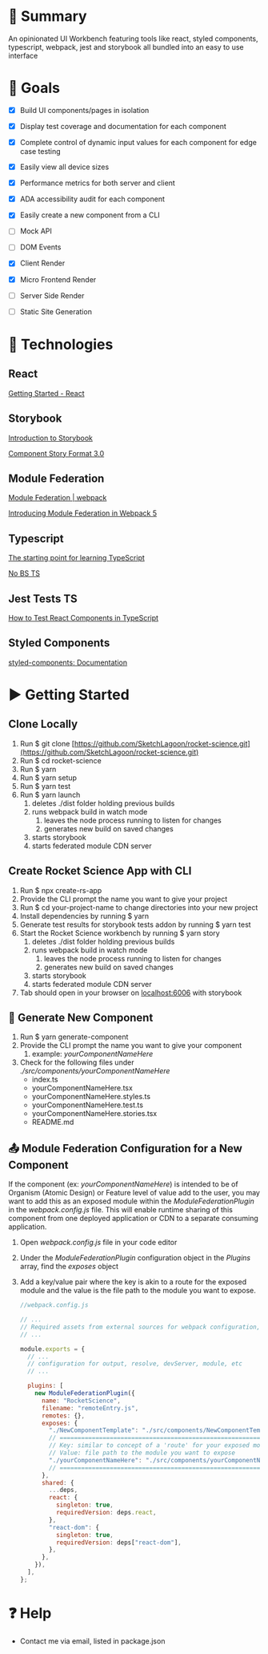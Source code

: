 # 📝 Summary

An opinionated UI Workbench featuring tools like react, styled components, typescript, webpack, jest and storybook all bundled into an easy to use interface

# 🎯 Goals

- [x] Build UI components/pages in isolation
- [x] Display test coverage and documentation for each component
- [x] Complete control of dynamic input values for each component for edge case testing
- [x] Easily view all device sizes
- [x] Performance metrics for both server and client
- [x] ADA accessibility audit for each component
- [x] Easily create a new component from a CLI
- [ ] Mock API
- [ ] DOM Events

- [x] Client Render
- [x] Micro Frontend Render
- [ ] Server Side Render
- [ ] Static Site Generation

# 🤖 Technologies

## React

[Getting Started - React](https://reactjs.org/docs/getting-started.html)

## Storybook

[Introduction to Storybook](https://storybook.js.org/docs/react/get-started/introduction)

[Component Story Format 3.0](https://storybook.js.org/blog/component-story-format-3-0/)

## Module Federation

[Module Federation | webpack](https://webpack.js.org/concepts/module-federation/)

[Introducing Module Federation in Webpack 5](https://www.youtube.com/watch?v=D3XYAx30CNc)

## Typescript

[The starting point for learning TypeScript](https://www.typescriptlang.org/docs/)

[No BS TS](https://www.youtube.com/playlist?list=PLNqp92_EXZBJYFrpEzdO2EapvU0GOJ09n)

## Jest Tests TS

[How to Test React Components in TypeScript](https://www.pluralsight.com/guides/how-to-test-react-components-in-typescript)

## Styled Components

[styled-components: Documentation](https://styled-components.com/docs)

# ▶ Getting Started

## Clone Locally

1. Run $ git clone [https://github.com/SketchLagoon/rocket-science.git](https://github.com/SketchLagoon/rocket-science.git)
2. Run $ cd rocket-science
3. Run $ yarn
4. Run $ yarn setup
5. Run $ yarn test
6. Run $ yarn launch
   1. deletes ./dist folder holding previous builds
   2. runs webpack build in watch mode
      1. leaves the node process running to listen for changes
      2. generates new build on saved changes
   3. starts storybook
   4. starts federated module CDN server

## Create Rocket Science App with CLI

1. Run $ npx create-rs-app
2. Provide the CLI prompt the name you want to give your project
3. Run $ cd your-project-name to change directories into your new project
4. Install dependencies by running $ yarn
5. Generate test results for storybook tests addon by running $ yarn test
6. Start the Rocket Science workbench by running $ yarn story
   1. deletes ./dist folder holding previous builds
   2. runs webpack build in watch mode
      1. leaves the node process running to listen for changes
      2. generates new build on saved changes
   3. starts storybook
   4. starts federated module CDN server
7. Tab should open in your browser on [localhost:6006](http://localhost:6006) with storybook

## 🧩 Generate New Component

1. Run $ yarn generate-component
2. Provide the CLI prompt the name you want to give your component
   1. example: _yourComponentNameHere_
3. Check for the following files under _./src/components/yourComponentNameHere_
   - index.ts
   - yourComponentNameHere.tsx
   - yourComponentNameHere.styles.ts
   - yourComponentNameHere.test.ts
   - yourComponentNameHere.stories.tsx
   - README.md

## 📤 Module Federation Configuration for a New Component

If the component (ex: _yourComponentNameHere_) is intended to be of Organism (Atomic Design) or Feature level of value add to the user, you may want to add this as an exposed module within the _ModuleFederationPlugin_ in the _webpack.config.js_ file. This will enable runtime sharing of this component from one deployed application or CDN to a separate consuming application.

1. Open _webpack.config.js_ file in your code editor
2. Under the _ModuleFederationPlugin_ configuration object in the _Plugins_ array, find the _exposes_ object
3. Add a key/value pair where the key is akin to a route for the exposed module and the value is the file path to the module you want to expose.

   ```jsx
   //webpack.config.js

   // ...
   // Required assets from external sources for webpack configuration, plugins, etc
   // ...

   module.exports = {
     // ...
     // configuration for output, resolve, devServer, module, etc
     // ...

     plugins: [
       new ModuleFederationPlugin({
         name: "RocketScience",
         filename: "remoteEntry.js",
         remotes: {},
         exposes: {
           "./NewComponentTemplate": "./src/components/NewComponentTemplate",
           // =================================================================
           // Key: similar to concept of a 'route' for your exposed module
           // Value: file path to the module you want to expose
           "./yourComponentNameHere": "./src/components/yourComponentNameHere",
           // =================================================================
         },
         shared: {
           ...deps,
           react: {
             singleton: true,
             requiredVersion: deps.react,
           },
           "react-dom": {
             singleton: true,
             requiredVersion: deps["react-dom"],
           },
         },
       }),
     ],
   };
   ```

# ❓ Help

- Contact me via email, listed in package.json
